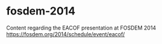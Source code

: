 fosdem-2014
===========

Content regarding the EACOF presentation at FOSDEM 2014 https://fosdem.org/2014/schedule/event/eacof/
